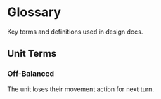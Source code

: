 # Glossary

Key terms and definitions used in design docs.

## Unit Terms
### Off-Balanced
The unit loses their movement action for next turn.